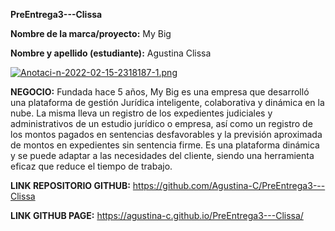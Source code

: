 **PreEntrega3---Clissa**

**Nombre de la marca/proyecto:** My Big 

**Nombre y apellido (estudiante):** Agustina Clissa

[![Anotaci-n-2022-02-15-2318187-1.png](https://i.postimg.cc/mDZYqDHt/Anotaci-n-2022-02-15-2318187-1.png)](https://postimg.cc/HJK88T3g)

**NEGOCIO:**
Fundada hace 5 años, My Big es una empresa que desarrolló una plataforma de gestión Jurídica inteligente, colaborativa y dinámica en la nube. 
La misma lleva un registro de los expedientes judiciales y administrativos de un estudio jurídico o empresa, así como un registro de los montos pagados en sentencias desfavorables y la previsión aproximada de montos en expedientes sin sentencia firme. Es una plataforma dinámica y se puede adaptar a las necesidades del cliente, siendo una herramienta eficaz que reduce el tiempo de trabajo.


**LINK REPOSITORIO GITHUB:**
https://github.com/Agustina-C/PreEntrega3---Clissa

**LINK GITHUB PAGE:**
https://agustina-c.github.io/PreEntrega3---Clissa/
